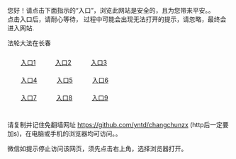 您好！请点击下面指示的“入口”，浏览此网站是安全的，且为您带来平安。。 <br/>
点击入口后，请耐心等待， 过程中可能会出现无法打开的提示，请忽略，最终会进入网站. </br>

法轮大法在长春<br/>
<div style="padding:10px"><a style="margin:20px" target="_blank" href="https://d1v6jssf8ctclo.cloudfront.net/2Qpsp?gwoogq" id="ccLink1" rel="nofollow">入口1</a> <a target="_blank" style="margin:20px" href="https://d3pxzhcjt7yjrh.cloudfront.net/2Qpsp?paqnkpaj" id="ccLink2" rel="nofollow">入口2</a> <a style="margin:20px" target="_blank" href="https://dyslk24kbdw6m.cloudfront.net/2Qpsp?bvqnq" id="ccLink3" rel="nofollow">入口3</a></div>

<div style="padding:10px" ><a style="margin:20px" target="_blank" href="https://d1v6jssf8ctclo.cloudfront.net/2Qpsp?gwoogq" id="ccLink4" rel="nofollow">入口4</a> <a style="margin:20px" href="https://d3pxzhcjt7yjrh.cloudfront.net/2Qpsp?paqnkpaj" target="_blank" id="ccLink5" rel="nofollow">入口5</a> <a style="margin:20px" href="https://dyslk24kbdw6m.cloudfront.net/2Qpsp?bvqnq" target="_blank" id="ccLink6" rel="nofollow">入口6</a></div>

<div style="padding:10px"><a style="margin:20px" target="_blank" href="https://d1v6jssf8ctclo.cloudfront.net/2Qpsp?gwoogq" id="ccLink7" rel="nofollow">入口7</a> <a style="margin:20px" href="https://d3pxzhcjt7yjrh.cloudfront.net/2Qpsp?paqnkpaj" target="_blank" id="ccLink8" rel="nofollow">入口8</a> <a style="margin:20px" target="_blank" href="https://dyslk24kbdw6m.cloudfront.net/2Qpsp?bvqnq" id="ccLink9" rel="nofollow">入口9</a></div>

<br/>



请复制并记住免翻墙网址 https://github.com/yntd/changchunzx (http后一定要加s)，在电脑或手机的浏览器均可访问。。<br/>

微信如提示停止访问该网页，须先点击右上角，选择浏览器打开。
